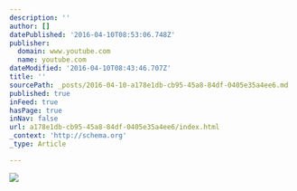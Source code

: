 ```yaml
---
description: ''
author: []
datePublished: '2016-04-10T08:53:06.748Z'
publisher:
  domain: www.youtube.com
  name: youtube.com
dateModified: '2016-04-10T08:43:46.707Z'
title: ''
sourcePath: _posts/2016-04-10-a178e1db-cb95-45a8-84df-0405e35a4ee6.md
published: true
inFeed: true
hasPage: true
inNav: false
url: a178e1db-cb95-45a8-84df-0405e35a4ee6/index.html
_context: 'http://schema.org'
_type: Article

---
```

![](https://i.ytimg.com/vi_webp/CUlVyMzmZzE/mqdefault.webp)